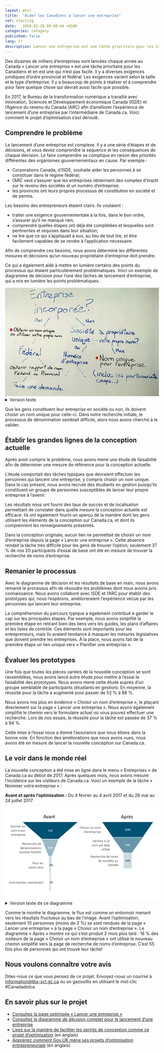```yaml
---
layout: post
title:  "Aider les Canadiens à lancer une entreprise"
ref: starting
date:   2018-02-20 09:48:44 +0100
categories: category
published: false
lang: fr
description: Lancer une entreprise est une tâche prioritale pour les Canadiens et en est une qui n’est pas facile. Voici comment le projet d’optimisation s’est déroulé.
---
```


Des dizaines de milliers d’entreprises sont lancées chaque année au Canada « Lancer une entreprise » est une tâche prioritaire pour les Canadiens et en est une qui n’est pas facile. Il y a diverses exigences juridiques d’ordre provincial et fédéral. Les exigences varient selon la taille et le type d’entreprise. Il y a beaucoup de points à réaliser et à comprendre pour faire quelque chose qui devrait aussi facile que possible. 

En 2017, le Bureau de la transformation numérique a travaillé avec Innovation, Sciences et Développement économique Canada (ISDE) et l’Agence du revenu du Canada (ARC) afin d’améliorer l’expérience de lancement d’une entreprise par l’intermédiaire de Canada.ca. Voici comment le projet d’optimisation s’est déroulé.

## Comprendre le problème

Le lancement d’une entreprise est complexe. Il y a une série d’étapes et de décisions, et vous devez comprendre la séquence et les conséquences de chaque décision. Le faire comprendre se complique en raison des priorités différentes des organismes gouvernementaux en cause. Par exemple :

- Corporations Canada, d’ISDE, souhaite aider les personnes à se constituer dans le régime fédéral;
- l’ARC veut s’assurer que les entreprises obtiennent des comptes d’impôt sur le revenu des sociétés et un numéro d’entreprise;
- les provinces ont leurs propres processus de constitution en société et de permis. 

Les besoins des entrepreneurs étaient clairs. Ils voulaient :

- traiter une exigence gouvernementale à la fois, dans le bon ordre, s’assurer qu’il ne manque rien;
- comprendre quelles étapes ont déjà été complétées et lesquelles sont pertinentes et requises dans leur situation;
- ne lire que ce qui s’appliquait à eux, au lieu de tout lire, et être facilement capables de se rendre à l’application nécessaire.

Afin de comprendre ces besoins, nous avons déterminé les différentes mesures et décisions qu’un nouveau propriétaire d’entreprise doit prendre. 

Ce qui a également aidé à mettre en lumière certains des points du processus qui étaient particulièrement problématiques. Voici un exemple de diagramme de décision pour l’une des tâches de lancement d’entreprise, qui a mis en lumière les points problématiques.

<img class="img-responsive" alt="Diagramme rédigé à la main qui montre ce qui se passe au moment de la constitution en société. La version texte suit." src="/images/Nom_dentreprise_decisions.jpg">

<details>
		<summary>Version texte</summary>
<p>Le diagramme de décision rédigé à la main commence par « Constituer l’entreprise en société? ». </p>
  
  <ul>
  <li>Dans l’affirmative, alors il faut « Obtenir un nom d’entreprise unique ou utiliser votre nom » (qui est mis en surbrillance pour montrer qu’il s’agit d’un point problématique)</li> 
  <li>Pour constituer une entreprise au niveau « fédéral », alors il faut « obtenir un rapport de recherche de dénominations fédéral ou provincial »</li>
  <li>Si à l’échelon « fédéral », alors il faut « présenter votre demande » </li>
  <li>Si à l’échelon « provincial », le diagramme se termine </li> 
  <li>Si la réponse est « non » à « Constituer l’entreprise en société », alors si vous en êtes le « propriétaire unique – propre nom », allez à « numéro d’entreprise »</li>
  <li>Si la réponse est « non » à « propriétaire unique – propre nom », alors allez à « nom unique » (qui est mis en surbrillance pour montrer qu’il s’agit d’un point problématique), qui comprend les partenariats, les coopératives, autres</li>
  </ul>
 </details>

Que les gens constituent leur entreprise en société ou non, ils doivent choisir un nom unique pour celle-ci. Dans notre recherche initiale, le processus de dénomination semblait difficile, alors nous avons cherché à le valider.

## Établir les grandes lignes de la conception actuelle

Après avoir compris le problème, nous avons mené une étude de faisabilité afin de déterminer une mesure de référence pour la conception actuelle.

L’étude comportait des tâches typiques que devraient effectuer les personnes qui lancent une entreprise, y compris choisir un nom unique. Dans le cas présent, nous avons recruté des étudiants en gestion puisqu’ils constituent un groupe de personnes susceptibles de lancer leur propre entreprise à l’avenir.

Les résultats nous ont fourni des taux de succès et de localisation permettant de constater dans quelle mesure la conception actuelle est efficace. Ils ont également fourni un aperçu de la manière dont les gens utilisent les éléments de la conception sur Canada.ca, et dont ils comprennent les renseignements présentés.

Dans la conception originale, aucun lien ne permettait de choisir un nom d’entreprise depuis la page « Lancer une entreprise ». Cette absence rendait la tâche très difficile pour les gens de trouver l’option; seulement 37 % de nos 20 participants d’essai de base ont été en mesure de trouver la recherche de noms d’entreprise.

## Remanier le processus

Avec le diagramme de décision et les résultats de base en main, nous avons remanié le processus afin de résoudre les problèmes dont nous avions pris connaissance. Nous avons collaboré avec ISDE et l’ARC pour établir des prototypes qui, nous l’espérons, amélioreraient l’expérience vécue par les personnes qui lancent leur entreprise.

La compréhension du parcours typique a également contribué à garder le cap sur les principales étapes. Par exemple, nous avons simplifié la première étape en retirant bien des liens vers les guides, les plans d’affaires et les listes de contrôle. Ces éléments sont importants pour les entrepreneurs, mais ils avaient tendance à masquer les mesures législatives que doivent prendre les entreprises. À la place, nous avons fait de la première étape un lien unique vers « Planifier une entreprise ».

## Évaluer les prototypes

Une fois que toutes les pièces variées de la nouvelle conception se sont rassemblées, nous avons lancé autre étude pour mettre à l’essai la faisabilité des prototypes. Nous avons mené cette étude auprès d’un groupe semblable de participants (étudiants en gestion). En moyenne, la réussite pour la tâche a augmenté pour passer de 52 % à 88 %.

Nous avons mis plus en évidence « Choisir un nom d’entreprise », le plaçant directement sur la page « Lancer une entreprise ». Nous avons également simplifié le chemin vers le formulaire actuel où vous pouvez effectuer une recherche. Lors de nos essais, la réussite pour la tâche est passée de 37 % à 94 %.

Cette mise à l’essai nous a donné l’assurance que nous étions dans la bonne voie. En fonction des améliorations que nous avons vues, nous avons été en mesure de lancer la nouvelle conception sur Canada.ca.

## Le voir dans le monde réel

La nouvelle conception a été mise en ligne dans le menu « Entreprises » de Canada.ca au début de 2017. Après quelques mois, nous avons mesuré l’incidence sur les visiteurs de Canada.ca. Voici un exemple de la tâche « Nommer votre entreprise » :

**Avant et après l’optimisation :** Du 4 février au 4 avril 2017 et du 26 mai au 24 juillet 2017

<img class="img-responsive" alt="Le diagramme montre la différence de flux avant et après l’optimisation. La version texte suit." src="/images/Nom_dentreprise_entonnoir.png">

<details>
  <summary>Version texte de ce diagramme</summary>
  <p>Le diagramme en entonnoir montre les étapes avant et après. </p>
  
  <p>Avant, dans le haut de l’entonnoir, 520 utilisateurs ont accédé à « Nommer votre entreprise ». Puis, 30 % ont accédé à « Nuans – Rapport Nuans de recherche de dénominations ». Enfin, 5 % ont accédé à la section « En savoir plus » et seulement 2 % ont accédé à « Commander maintenant », où l’entonnoir se termine. </p>
  
<p>Après l’optimisation, dans le haut de l’entonnoir, 3 081 utilisateurs ont accédé à « Choisir un nom d’entreprise ». 59 % ont ensuite accédé à « Vérifier si ce nom est déjà utilisé ». Puis, 16 % ont accédé à la page « Recherche de noms de sociétés au Canada », où se termine l’entonnoir.</p>
</details>

Comme le montre le diagramme, le flux est comme un entonnoir menant vers les résultats fructueux au bas de l’image. Avant l’optimisation, seulement 10 personnes (moins de 2 %) se sont rendues de la page « Lancer une entreprise » à la page « Choisir un nom d’entreprise ». Le diagramme « Après » montre ce qui s’est produit 2 mois plus tard : 16 % des visiteurs de la page « Choisir un nom d’entreprise » ont utilisé le nouveau chemin simplifié vers la page de recherche de noms d’entreprise. C’est 55 fois plus de personnes qui ont trouvé leur tâche!

## Nous voulons connaître votre avis 

Dites-nous ce que vous pensez de ce projet. Envoyez-nous un courriel à <information@tbs-sct.gc.ca> ou un gazouillis en utilisant le mot-clic #Canadadotca.

## En savoir plus sur le projet 

* [Consultez la page optimisée « Lancer une entreprise »](https://www.canada.ca/fr/services/entreprises/lancer.html)
* [Consultez le diagramme de décision complet pour le lancement d’une entreprise](/images/Decisions_demarrer_une_entreprise_Nov2016_gris_1818x1237.png)
* [Lisez sur la manière de faciliter les sprints de conception comme ce projet d’optimisation](https://www.linkedin.com/pulse/bringing-logic-government-design-sprint-lisa-fast) (en anglais)
* [Apprenez comment Gov.UK mène ses projets d’optimisation entrepreneuriale](https://gds.blog.gov.uk/2017/07/18/taking-care-of-business-on-gov-uk/) (en anglais)
